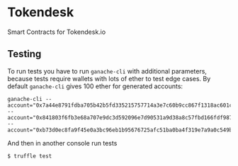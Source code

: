# Tokendesk
Smart Contracts for Tokendesk.io

## Testing

To run tests you have to run `ganache-cli` with additional parameters, because tests require wallets with lots of ether to test edge cases. By default `ganache-cli` gives 100 ether for generated accounts:

    ganache-cli --account="0x7a44e8791fdba705b42b5fd335215757714a3e7c60b9cc867f1318ac601c6f39,1000000000000000000000000000" --account="0x841803f6fb3e68a707e9dc3d592096e7d90531a9d38a8c57fbd166fdf98793d5,1000000000000000000000000000" --account="0xb73d0ec8fa9f45e0a3bc96eb1b95676725afc51ba0ba4f319e7a9a0c549bc365,1000000000000000000000000000"

And then in another console run tests

    $ truffle test
